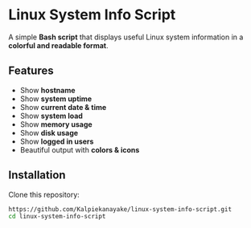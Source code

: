 #  Linux System Info Script

A simple **Bash script** that displays useful Linux system information in a **colorful and readable format**.  

##  Features
-  Show **hostname**
-  Show **system uptime**
-  Show **current date & time**
-  Show **system load**
-  Show **memory usage**
-  Show **disk usage**
-  Show **logged in users**
-  Beautiful output with **colors & icons**

##  Installation

Clone this repository:

```bash
https://github.com/Kalpiekanayake/linux-system-info-script.git
cd linux-system-info-script
